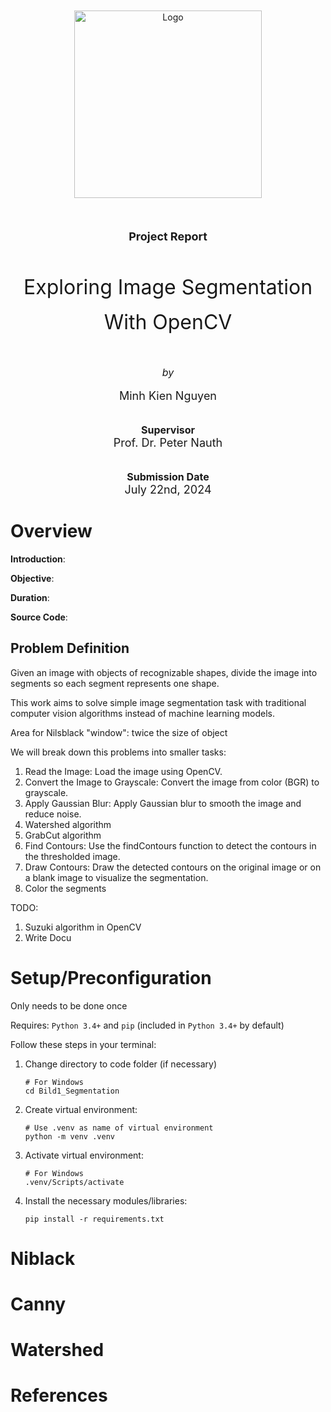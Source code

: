 <br>
<br>

<div style="text-align: center;">
  <img src="https://upload.wikimedia.org/wikipedia/de/9/9f/Frankfurt_University_of_Applied_Sciences_logo.svg" width="300" alt="Logo">
</div>

<br>
<br>
<br>

<div style="text-align: center;">
  <font size="4"><strong>Project Report</strong></font>
</div>

<br>
<br>
<br>

<div style="text-align: center;">
  <font size="6.9">Exploring Image Segmentation</font>
</div>
<br>
<div style="text-align: center;">
  <font size="6.9">With OpenCV</font>
</div>

<br>
<br>
<br>

<div style="text-align: center;">
  <font size="3"><em>by</em></font>
</div>
<br>
<div style="text-align: center;">
  <font size="4">Minh Kien Nguyen</font>
  <br>
</div>

<br>
<br>

<div style="text-align: center;">
  <font size="3"><strong>Supervisor</strong></font>
  <br>
  <font size="4">Prof. Dr. Peter Nauth</font>
</div>

<br>
<br>

<div style="text-align: center;">
  <font size="3"><strong>Submission Date</strong></font>
  <br>
  <font size="4">July 22nd, 2024</font>
</div>



<div style="page-break-after: always"></div>


# Overview

**Introduction**:

**Objective**:

**Duration**:

**Source Code**: 

## Problem Definition

Given an image with objects of recognizable shapes, divide the image into segments so each segment represents one shape.

This work aims to solve simple image segmentation task with traditional computer vision algorithms instead of machine learning models.
  
Area for Nilsblack "window": twice the size of object

We will break down this problems into smaller tasks:
1. Read the Image: Load the image using OpenCV.
2. Convert the Image to Grayscale: Convert the image from color (BGR) to grayscale.
3. Apply Gaussian Blur: Apply Gaussian blur to smooth the image and reduce noise.
4. Watershed algorithm
5. GrabCut algorithm
6. Find Contours: Use the findContours function to detect the contours in the thresholded image.
7. Draw Contours: Draw the detected contours on the original image or on a blank image to visualize the segmentation.
8. Color the segments

TODO:
1. Suzuki algorithm in OpenCV
2. Write Docu

# Setup/Preconfiguration

Only needs to be done once

Requires: ``Python 3.4+`` and ``pip`` (included in `Python 3.4+` by default)

Follow these steps in your terminal:

1. Change directory to code folder (if necessary)
    ```
    # For Windows
    cd Bild1_Segmentation
    ```
2. Create virtual environment:
    ```
    # Use .venv as name of virtual environment
    python -m venv .venv 
    ```
3. Activate virtual environment:
    ```
    # For Windows
    .venv/Scripts/activate 
    ```
4. Install the necessary modules/libraries:
    ```
    pip install -r requirements.txt    
    ```

# Niblack

# Canny

# Watershed

# References